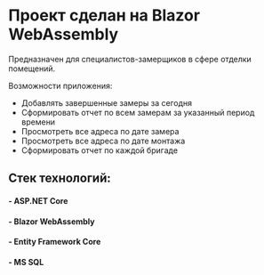 <h1><b>Проект сделан на Blazor WebAssembly</b></h1>

Предназначен для специалистов-замерщиков в сфере отделки помещений.

Возможности приложения:

- Добавлять завершенные замеры за сегодня
- Сформировать отчет по всем замерам за указанный период времени
- Просмотреть все адреса по дате замера
- Просмотреть все адреса по дате монтажа
- Сформировать отчет по каждой бригаде

<h2>Стек технологий:</h2>
<h4>- ASP.NET Core</h4>
<h4>- Blazor WebAssembly</h4>
<h4>- Entity Framework Core</h4>
<h4>- MS SQL</h4>
